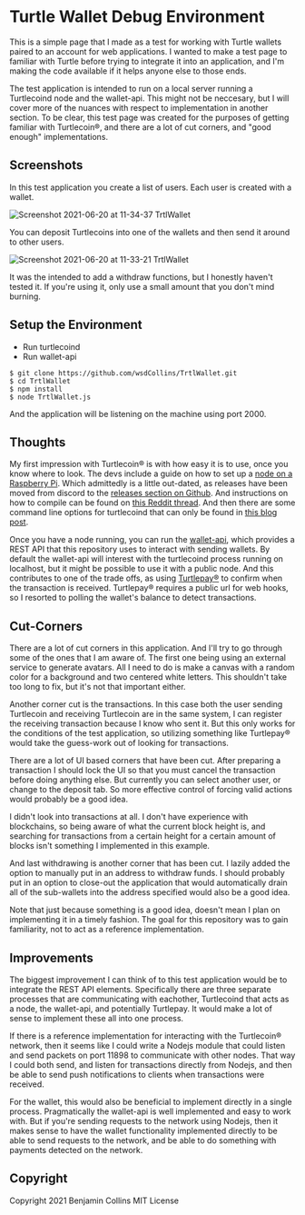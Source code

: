 # Turtle Wallet Debug Environment

This is a simple page that I made as a test for working with Turtle wallets paired 
to an account for web applications. I wanted to make a test page to familiar with
Turtle before trying to integrate it into an application, and I'm making the code
available if it helps anyone else to those ends. 

The test application is intended to run on a local server running a Turtlecoind
node and the wallet-api. This might not be neccesary, but I will cover more of
the nuances with respect to implementation in another section. To be clear, this
test page was created for the purposes of getting familiar with Turtlecoin®, and
there are a lot of cut corners, and "good enough" implementations.

## Screenshots

In this test application you create a list of users. Each user is created with a wallet.

![Screenshot 2021-06-20 at 11-34-37 TrtlWallet](https://user-images.githubusercontent.com/5259968/122661092-bfb2ee00-d1c1-11eb-918c-36e483f20be5.png)

You can deposit Turtlecoins into one of the wallets and then send it around to other users.

![Screenshot 2021-06-20 at 11-33-21 TrtlWallet](https://user-images.githubusercontent.com/5259968/122661095-c17cb180-d1c1-11eb-88dc-45e80f8fdc7e.png)

It was the intended to add a withdraw functions, but I honestly haven't tested it. If you're using
it, only use a small amount that you don't mind burning. 

## Setup the Environment

- Run turtlecoind
- Run wallet-api

```
$ git clone https://github.com/wsdCollins/TrtlWallet.git
$ cd TrtlWallet
$ npm install
$ node TrtlWallet.js
```

And the application will be listening on the machine using port 2000. 

## Thoughts

My first impression with Turtlecoin® is with how easy it is to use, once you know where to look.
The devs include a guide on how to set up a [node on a Raspberry Pi](https://docs.turtlecoin.lol/developer/running-turtlecoind-on-pi). Which admittedly is a little out-dated, as releases have been moved from discord
to the [releases section on Github](https://github.com/turtlecoin/turtlecoin/releases). And 
instructions on how to compile can be found on [this Reddit thread](https://www.reddit.com/r/TRTL/comments/ntg17c/running_turtlecoind_on_raspberry_pi/). And then there are some command line options for turtlecoind
that can only be found in [this blog post](https://blog.turtlecoin.lol/archives/running-a-public-node-for-fun-profit/).

Once you have a node running, you can run the [wallet-api](https://turtlecoin.github.io/wallet-api-docs/),
which provides a REST API that this repository uses to interact with sending wallets. By default the
wallet-api will interest with the turtlecoind process running on localhost, but it might be possible
to use it with a public node. And this contributes to one of the trade offs, as using 
[Turtlepay®](https://docs.turtlepay.io/) to confirm when the transaction is received. Turtlepay® 
requires a public url for web hooks, so I resorted to polling the wallet's balance to detect
transactions.

## Cut-Corners

There are a lot of cut corners in this application. And I'll try to go through some of the ones
that I am aware of. The first one being using an external service to generate avatars. All I need
to do is make a canvas with a random color for a background and two centered white letters. This
shouldn't take too long to fix, but it's not that important either.

Another corner cut is the transactions. In this case both the user sending Turtlecoin and 
receiving Turtlecoin are in the same system, I can register the receiving transaction
because I know who sent it. But this only works for the conditions of the test application,
so utilizing something like Turtlepay® would take the guess-work out of looking for transactions.

There are a lot of UI based corners that have been cut. After preparing a transaction I should 
lock the UI so that you must cancel the transaction before doing anything else. But currently
you can select another user, or change to the deposit tab. So more effective control of forcing
valid actions would probably be a good idea.

I didn't look into transactions at all. I don't have experience with blockchains, so being 
aware of what the current block height is, and searching for transactions from a certain height
for a certain amount of blocks isn't something I implemented in this example.

And last withdrawing is another corner that has been cut. I lazily added the option to manually
put in an address to withdraw funds. I should probably put in an option to close-out the application
that would automatically drain all of the sub-wallets into the address specified would also be a good
idea. 

Note that just because something is a good idea, doesn't mean I plan on implementing it in a
timely fashion. The goal for this repository was to gain familiarity, not to act as a reference
implementation.

## Improvements

The biggest improvement I can think of to this test application would be to integrate the
REST API elements. Specifically there are three separate processes that are communicating
with eachother, Turtlecoind that acts as a node, the wallet-api, and potentially Turtlepay.
It would make a lot of sense to implement these all into one process. 

If there is a reference implementation for interacting with the Turtlecoin® network, then it
seems like I could write a Nodejs module that could listen and send packets on port 11898
to communicate with other nodes. That way I could both send, and listen for transactions directly
from Nodejs, and then be able to send push notifications to clients when transactions were received.

For the wallet, this would also be beneficial to implement directly in a single process. Pragmatically
the wallet-api is well implemented and easy to work with. But if you're sending requests to
the network using Nodejs, then it makes sense to have the wallet functionality implemented directly
to be able to send requests to the network, and be able to do something with payments detected 
on the network.

## Copyright

Copyright 2021 Benjamin Collins MIT License
